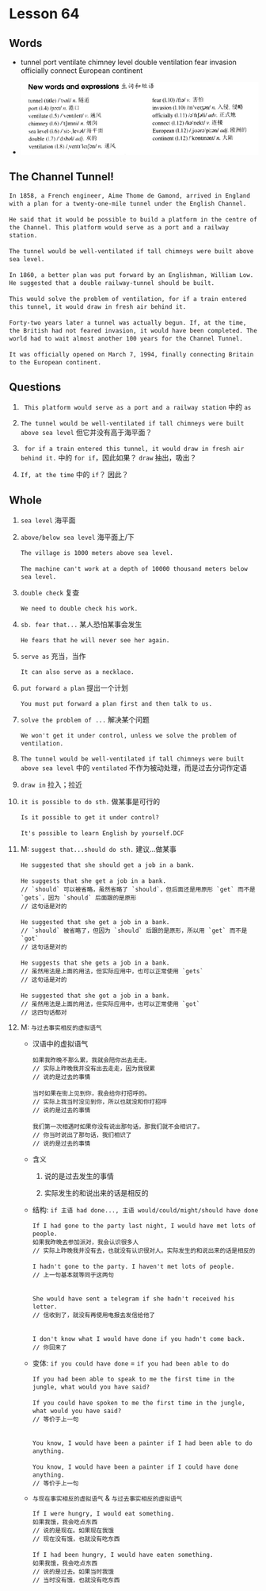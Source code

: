 # Lesson 64

## Words

- tunnel port ventilate chimney level double ventilation fear invasion officially connect European continent

- ![Words](../../../Images/Part2/07/words-64.png)

## The Channel Tunnel!

```
In 1858, a French engineer, Aime Thome de Gamond, arrived in England with a plan for a twenty-one-mile tunnel under the English Channel.

He said that it would be possible to build a platform in the centre of the Channel. This platform would serve as a port and a railway station.

The tunnel would be well-ventilated if tall chimneys were built above sea level.

In 1860, a better plan was put forward by an Englishman, William Low. He suggested that a double railway-tunnel should be built.

This would solve the problem of ventilation, for if a train entered this tunnel, it would draw in fresh air behind it.

Forty-two years later a tunnel was actually begun. If, at the time, the British had not feared invasion, it would have been completed. The world had to wait almost another 100 years for the Channel Tunnel.

It was officially opened on March 7, 1994, finally connecting Britain to the European continent.
```

## Questions

1. ` This platform would serve as a port and a railway station` 中的 `as`

2. `The tunnel would be well-ventilated if tall chimneys were built above sea level` 但它并没有高于海平面？

3. ` for if a train entered this tunnel, it would draw in fresh air behind it.` 中的 `for if`，因此如果？ `draw` 抽出，吸出？

4. `If, at the time` 中的 `if`？ 因此？

## Whole

1. `sea level` 海平面

2. `above/below sea level` 海平面上/下

   ```
   The village is 1000 meters above sea level.

   The machine can't work at a depth of 10000 thousand meters below sea level.
   ```

3. `double check` 复查

   ```
   We need to double check his work.
   ```

4. `sb. fear that...` 某人恐怕某事会发生

   ```
   He fears that he will never see her again.
   ```

5. `serve as` 充当，当作

   ```
   It can also serve as a necklace.
   ```

6. `put forward a plan` 提出一个计划

   ```
   You must put forward a plan first and then talk to us.
   ```

7. `solve the problem of ...` 解决某个问题

   ```
   We won't get it under control, unless we solve the problem of ventilation.
   ```

8. `The tunnel would be well-ventilated if tall chimneys were built above sea level` 中的 `ventilated` 不作为被动处理，而是过去分词作定语

9. `draw in` 拉入；拉近

10. `it is possible to do sth.` 做某事是可行的

    ```
    Is it possible to get it under control?

    It's possible to learn English by yourself.DCF
    ```

11. M: `suggest that...should do sth.` 建议...做某事

    ```
    He suggested that she should get a job in a bank.

    He suggests that she get a job in a bank.
    // `should` 可以被省略，虽然省略了 `should`，但后面还是用原形 `get` 而不是 `gets`，因为 `should` 后面跟的是原形
    // 这句话是对的

    He suggested that she get a job in a bank.
    // `should` 被省略了，但因为 `should` 后跟的是原形，所以用 `get` 而不是 `got`
    // 这句话是对的

    He suggests that she gets a job in a bank.
    // 虽然用法是上面的用法，但实际应用中，也可以正常使用 `gets`
    // 这句话是对的

    He suggested that she got a job in a bank.
    // 虽然用法是上面的用法，但实际应用中，也可以正常使用 `got`
    // 这四句话都对
    ```

12. M: `与过去事实相反的虚拟语气`

    - 汉语中的虚拟语气

      ```
      如果我昨晚不那么累，我就会陪你出去走走。
      // 实际上昨晚我并没有出去走走，因为我很累
      // 说的是过去的事情

      当时如果在街上见到你，我会给你打招呼的。
      // 实际上我当时没见到你，所以也就没和你打招呼
      // 说的是过去的事情

      我们第一次相遇时如果你没有说出那句话，那我们就不会相识了。
      // 你当时说出了那句话，我们相识了
      // 说的是过去的事情
      ```

    - 含义

      1. 说的是过去发生的事情

      2. 实际发生的和说出来的话是相反的

    - 结构: `if 主语 had done..., 主语 would/could/might/should have done`

      ```
      If I had gone to the party last night, I would have met lots of people.
      如果我昨晚去参加派对，我会认识很多人
      // 实际上昨晚我并没有去，也就没有认识很对人。实际发生的和说出来的话是相反的

      I hadn't gone to the party. I haven't met lots of people.
      // 上一句基本就等同于这两句


      She would have sent a telegram if she hadn't received his letter.
      // 信收到了，就没有再使用电报去发信给他了


      I don't know what I would have done if you hadn't come back.
      // 你回来了
      ```

    - 变体: `if you could have done` = `if you had been able to do`

      ```
      If you had been able to speak to me the first time in the jungle, what would you have said?

      If you could have spoken to me the first time in the jungle, what would you have said?
      // 等价于上一句


      You know, I would have been a painter if I had been able to do anything.

      You know, I would have been a painter if I could have done anything.
      // 等价于上一句
      ```

    - `与现在事实相反的虚拟语气` & `与过去事实相反的虚拟语气`

      ```
      If I were hungry, I would eat something.
      如果我饿，我会吃点东西
      // 说的是现在。如果现在我饿
      // 现在没有饿，也就没有吃东西

      If I had been hungry, I would have eaten something.
      如果我饿，我会吃点东西
      // 说的是过去。如果当时我饿
      // 当时没有饿，也就没有吃东西
      ```
